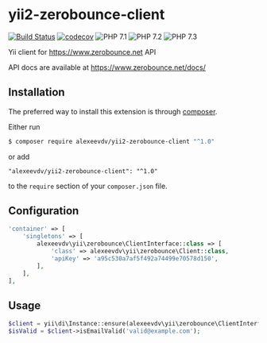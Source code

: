 # yii2-zerobounce-client

[![Build Status](https://travis-ci.com/alexeevdv/yii2-zerbounce-client.svg?branch=master)](https://travis-ci.com/alexeevdv/yii2-zerbounce-client) 
[![codecov](https://codecov.io/gh/alexeevdv/yii2-zerbounce-client/branch/master/graph/badge.svg)](https://codecov.io/gh/alexeevdv/yii2-zerbounce-client)
![PHP 7.1](https://img.shields.io/badge/PHP-7.1-green.svg) 
![PHP 7.2](https://img.shields.io/badge/PHP-7.2-green.svg)
![PHP 7.3](https://img.shields.io/badge/PHP-7.3-green.svg)

Yii client for https://www.zerobounce.net API

API docs are available at https://www.zerobounce.net/docs/

## Installation

The preferred way to install this extension is through [composer](https://getcomposer.org/download/).

Either run

```bash
$ composer require alexeevdv/yii2-zerobounce-client "^1.0"
```

or add

```
"alexeevdv/yii2-zerobounce-client": "^1.0"
```

to the ```require``` section of your `composer.json` file.

## Configuration

```php
'container' => [
    'singletons' => [
        alexeevdv\yii\zerobounce\ClientInterface::class => [
            'class' => alexeevdv\yii\zerobounce\Client::class,
            'apiKey' => 'a95c530a7af5f492a74499e70578d150',         
        ],
    ],
],
```

## Usage

```php
$client = yii\di\Instance::ensure(alexeevdv\yii\zerobounce\ClientInterface::class);
$isValid = $client->isEmailValid('valid@example.com');
```

